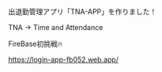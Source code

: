 出退勤管理アプリ「TNA-APP」を作りました！

TNA → Time and Attendance

FireBase初挑戦🔥

https://login-app-fb052.web.app/
